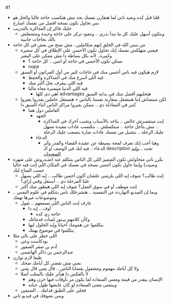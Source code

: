 #1
- قلنا قبل كده ونعيد تاني لما هتقارن نفسك بحد مش هتكسب حاجة غالبا والحل هو بس تحاول تكون نسخة افضل من نفسك امبارح
- خليك فاكر إن المذاكرة بالتدريب
	- وبتكون أسهل عليك كل ما تبدأ بدري .. وتتعود تركز على حاجة وحيدة ومتشغلش بالك بحاجات جانبية
- من سنن الله في الخلق إنهم متكاملين.. مش نسخ من بعض في كل حاجة
	- فيعني متهلكش نفسك إنك تحاول تكون الأحسن على الإطلاق في كل صغيرة وكبيرة.. ﻷنه بكل بساطة دا مش ممكن على البشر
		- ممكن تكون الأحسن في حاجة أو اتنين .. كل حاجة ؟
		- nope
	- لازم هيكون فيه ناس أحسن منك في حاجات كتير من أول المراثون أو السبق
		- فيه اللي أسرع منك في المذاكرة والحفظ
		- فيه اللي بيعرف يحل أكتر منك
		- فيه اللي الدنيا متيسرة معاه ماليا
			- أهي دي كلها advantages هتخليهم أفضل منك في بداية السبق
	- لكن مننساش إننا هننشغل بمقارنة نفسنا بالناس + هنستغل عاملين يقدروا يغيروا كتير في المعادلة دي .. ممكن يغيروا مراكز الناس أثناء السبق دا
		- العاملين دول هما
			- الجهد
				- إنت مبتقصرش خالص .. بتاخد بالأسباب وتجيب أخرك في المذاكرة .. مش بتأجل حاجة .. مبتكسلش .. بتكتسب عادات مفيدة تسهل عليك الرحلة .. بتشيل من نفسك عادات ضارة بتصعب عليك الرحلة
			- الدعاء
				- وهنا أحب إنك تعرف لمحة بسيطة عن عقيدة القضاء والقدر وأثر الدعاء .. فيه لنك في الوصف او الـ description تحت  ...[وليد السعيدان](https://youtu.be/m183OppbOy4?si=aeCMrWuoUu2XYdEz)
- بكرر تاني متحاولش تكون المتميز اللي كل الناس بتتكلم عنه {متـدروش على شهرة وصيت} وإنما حاول تكون أحسن نسخة في نفسك في المكان اللي إنت فيه حاليا حسب المتاح ليك
	- إنت طالب؟ شوف إيه اللي يلزمني علشان أكون أحسن طالب .. إيه اللي يسهل عليا المرحلة دي .. أستغل وقتي إزاي؟
	- إنت موظف أو في سوق العمل؟ شوف إيه اللي هيطور منك أكتر
- وبما إن الفيديو النهاردة عن النفسية .. هنشرحلك ناس بتتكلم في علوم النفس .. وموضوعات غيرها تهمك
	- عارف إنت الناس اللي تسمعهم .. تقول 
		- أوف .. إيه دا
			- حاجة زي كده
		- وكأن كلامهم بيـنور لمبات فدماغك
		- يتكلموا عن همومك أحيانا وإيه الحلول ليها
		- يتكلموا في موضوع يهمك
- اللي خطر على بالي مثلا 
	- بودكاست وعي
	- آدم بن صقر الصقور
	- عبدالرحمن بن ذاكر الهاشمي
- طبعا لازم توازن
	- يعني مش تقضي كل أيامك ضحك
	- ولا كل أيامك مهموم ومشغول بقضايا الناس .. قال يعني قال يعني
	- ﻷ بالعكس دا هيأثر عليك بالسلب أصلا
		- الإنسان بيقدر من قيمة ومعنى السعادة لما يكون مر بأوقات فيها حزن وهم
		- وبينسى معنى السعادة لو كان عايشها طول حياته
	- فخلي على الطبق قدامك .. الصنفين 
- وبس نشوفك في فيديو تاني

